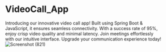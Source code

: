 # VideoCall_App
Introducing our innovative video call app! Built using Spring Boot &amp; JavaScript, it ensures seamless connectivity. With a success rate of 95%, enjoy crisp video quality and minimal latency. Join meetings effortlessly with our intuitive interface. Upgrade your communication experience today!
![Screenshot (821)](https://github.com/Yovaraj/VideoCall_App/assets/70106319/4b49aa1c-e690-47f9-a5ae-73119499a6f3)
